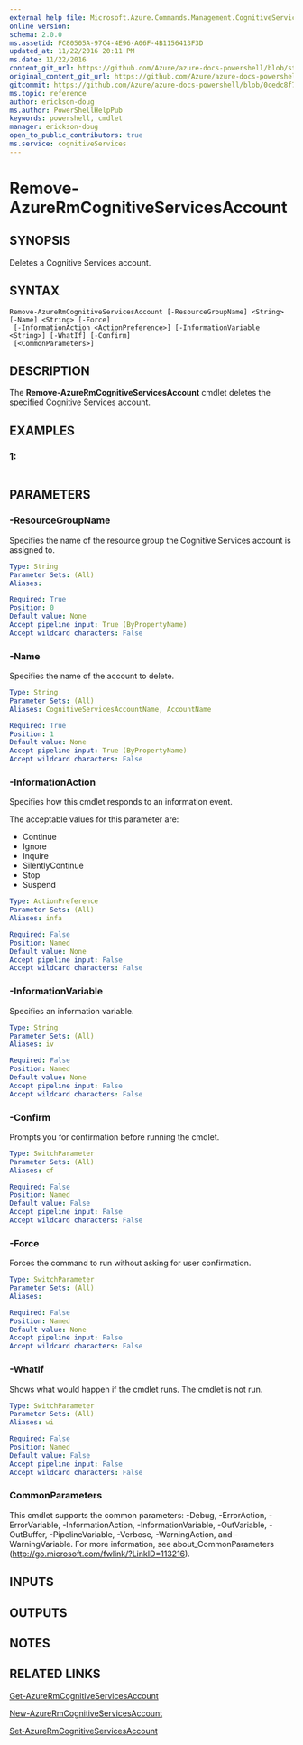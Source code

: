 ```yaml
---
external help file: Microsoft.Azure.Commands.Management.CognitiveServices.dll-Help.xml
online version:
schema: 2.0.0
ms.assetid: FC80505A-97C4-4E96-A06F-4B1156413F3D
updated_at: 11/22/2016 20:11 PM
ms.date: 11/22/2016
content_git_url: https://github.com/Azure/azure-docs-powershell/blob/staging/azureps-cmdlets-docs/ResourceManager/AzureRM.CognitiveServices/v0.3.0/Remove-AzureRmCognitiveServicesAccount.md
original_content_git_url: https://github.com/Azure/azure-docs-powershell/blob/staging/azureps-cmdlets-docs/ResourceManager/AzureRM.CognitiveServices/v0.3.0/Remove-AzureRmCognitiveServicesAccount.md
gitcommit: https://github.com/Azure/azure-docs-powershell/blob/0cedc8f73bc96cf5ac4c69144e17b3de601fd3cc
ms.topic: reference
author: erickson-doug
ms.author: PowerShellHelpPub
keywords: powershell, cmdlet
manager: erickson-doug
open_to_public_contributors: true
ms.service: cognitiveServices
---
```


# Remove-AzureRmCognitiveServicesAccount

## SYNOPSIS
Deletes a Cognitive Services account.

## SYNTAX

```
Remove-AzureRmCognitiveServicesAccount [-ResourceGroupName] <String> [-Name] <String> [-Force]
 [-InformationAction <ActionPreference>] [-InformationVariable <String>] [-WhatIf] [-Confirm]
 [<CommonParameters>]
```

## DESCRIPTION
The **Remove-AzureRmCognitiveServicesAccount** cmdlet deletes the specified Cognitive Services account.

## EXAMPLES

### 1:
```

```

## PARAMETERS

### -ResourceGroupName
Specifies the name of the resource group the Cognitive Services account is assigned to.

```yaml
Type: String
Parameter Sets: (All)
Aliases: 

Required: True
Position: 0
Default value: None
Accept pipeline input: True (ByPropertyName)
Accept wildcard characters: False
```

### -Name
Specifies the name of the account to delete.

```yaml
Type: String
Parameter Sets: (All)
Aliases: CognitiveServicesAccountName, AccountName

Required: True
Position: 1
Default value: None
Accept pipeline input: True (ByPropertyName)
Accept wildcard characters: False
```

### -InformationAction
Specifies how this cmdlet responds to an information event.

The acceptable values for this parameter are:

- Continue
- Ignore
- Inquire
- SilentlyContinue
- Stop
- Suspend

```yaml
Type: ActionPreference
Parameter Sets: (All)
Aliases: infa

Required: False
Position: Named
Default value: None
Accept pipeline input: False
Accept wildcard characters: False
```

### -InformationVariable
Specifies an information variable.

```yaml
Type: String
Parameter Sets: (All)
Aliases: iv

Required: False
Position: Named
Default value: None
Accept pipeline input: False
Accept wildcard characters: False
```

### -Confirm
Prompts you for confirmation before running the cmdlet.

```yaml
Type: SwitchParameter
Parameter Sets: (All)
Aliases: cf

Required: False
Position: Named
Default value: False
Accept pipeline input: False
Accept wildcard characters: False
```

### -Force
Forces the command to run without asking for user confirmation.

```yaml
Type: SwitchParameter
Parameter Sets: (All)
Aliases: 

Required: False
Position: Named
Default value: None
Accept pipeline input: False
Accept wildcard characters: False
```

### -WhatIf
Shows what would happen if the cmdlet runs.
The cmdlet is not run.

```yaml
Type: SwitchParameter
Parameter Sets: (All)
Aliases: wi

Required: False
Position: Named
Default value: False
Accept pipeline input: False
Accept wildcard characters: False
```

### CommonParameters
This cmdlet supports the common parameters: -Debug, -ErrorAction, -ErrorVariable, -InformationAction, -InformationVariable, -OutVariable, -OutBuffer, -PipelineVariable, -Verbose, -WarningAction, and -WarningVariable. For more information, see about_CommonParameters (http://go.microsoft.com/fwlink/?LinkID=113216).

## INPUTS

## OUTPUTS

## NOTES

## RELATED LINKS

[Get-AzureRmCognitiveServicesAccount](./Get-AzureRmCognitiveServicesAccount.md)

[New-AzureRmCognitiveServicesAccount](./New-AzureRmCognitiveServicesAccount.md)

[Set-AzureRmCognitiveServicesAccount](./Set-AzureRmCognitiveServicesAccount.md)


